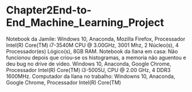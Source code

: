 # Chapter2End-to-End_Machine_Learning_Project
Notebook da Jamile:
  Windows 10, Anaconda, Mozilla Firefox, Processador Intel(R) Core(TM) i7-3540M CPU @ 3.00GHz, 3001 Mhz, 2 Núcleo(s), 4 Processador(es) Lógico(s), 8GB RAM.
Notebook da Ilana em casa: Não funcionou depois que criou-se os histogramas, a memoria não aguentou e deu bug no drive de video.
  Windows 10, Anaconda, Google Chrome, Processador Intel(R) Core(TM) i3-5005U, CPU @ 2.00 GHz, 4 DDR3 1600MHz.
Computador da Ilana no trabalho:
  Windowns 10, Anaconda, Google Chrome, Processador Intel(R) Core(TM)

